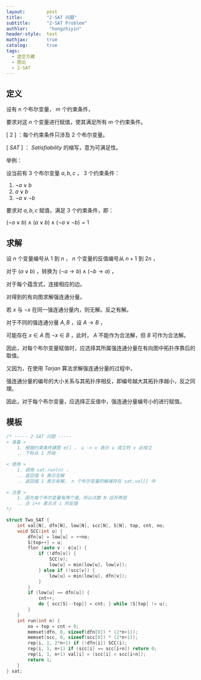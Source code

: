 ```yaml
---
layout:        post
title:         "2-SAT 问题"
subtitle:      "2-SAT Problem"
authlor:        "hongzhiyin"
header-style:  text
mathjax:       true
catalog:       true
tags:
  - 虚空万藏
  - 图论
  - 2-SAT
---
```


## 定义

设有 $n$ 个布尔变量， $m$ 个约束条件，

要求对这 $n$ 个变量进行赋值，使其满足所有 $m$ 个约束条件。

$[\ 2\ ]$ ：每个约束条件只涉及 $2$ 个布尔变量。

$[\ SAT\ ]$ ： $Satisfiability$ 的缩写，意为可满足性。

举例：

设当前有 $3$ 个布尔变量 $a, b, c$ ， $3$ 个约束条件：

1. $\neg a\lor b$ 
2. $a \lor b$ 
3. $\neg a\lor \neg b$ 

要求对 $a, b, c$ 赋值，满足 $3$ 个约束条件，即：

$(\neg a\lor b)\land(a\lor b)\land(\neg a\lor \neg b) = 1$

## 求解

设 $n$ 个变量编号从 $1$ 到 $n$ ， $n$ 个变量的反值编号从 $n+1$ 到 $2n$ ，

对于 $(a\lor b)$ ，转换为 $(\neg a\to b)\land (\neg b\to a)$ ，

对于每个蕴含式，连接相应的边。

对得到的有向图求解强连通分量。

若 $x$ 与 $\neg x$ 在同一强连通分量内，则无解。反之有解。

对于不同的强连通分量 $A, B$ ，设 $A\to B$ ，

可能存在 $x\in A$ 而 $\neg x \in B$ ，此时， $A$ 不能作为合法解，但 $B$ 可作为合法解。

因此，对每个布尔变量赋值时，应选择其所属强连通分量在有向图中拓扑序靠后的取值。

又因为，在使用 $Tarjan$ 算法求解强连通分量的过程中，

强连通分量的编号的大小关系与其拓扑序相反，即编号越大其拓扑序越小，反之同理。

因此，对于每个布尔变量，应选择正反值中，强连通分量编号小的进行赋值。

## 模板

```c++
/* ----- 2-SAT 问题 -----
< 准备 >
    1. 根据约束条件建图 e[] ， u -> v 表示 u 成立时 v 必成立
    .. 下标从 1 开始
    
< 使用 >
    1. 调用 sat.run(n) ，
    .. 返回值 0 表示无解
    .. 返回值 1 表示有解， n 个布尔变量的解储存在 sat.val[] 中
    
< 注意 >
    1. 因为每个布尔变量有两个值，所以点数 N 应开两倍
    .. 点 i+n 表示点 i 的反值
*/

struct Two_SAT {
    int val[N], dfn[N], low[N], scc[N], S[N], top, cnt, no;
    void SCC(int u) {
        dfn[u] = low[u] = ++no;
        S[top++] = u;
        flor (auto v : e[u]) {
            if (!dfn[v]) {
                SCC(v);
                low[u] = min(low[u], low[v]);
            } else if (!scc[v]) {
                low[u] = min(low[u], dfn[v]);
            }
        }
        if (low[u] == dfn[u]) {
            cnt++;
            do { scc[S[--top]] = cnt; } while (S[top] != u);
        }
    }
    int run(int n) {
        no = top = cnt = 0;
        memset(dfn, 0, sizeof(dfn[0]) * (2*n+1));
        memset(scc, 0, sizeof(scc[0]) * (2*n+1));
        rep(i, 1, 2*n+1) if (!dfn[i]) SCC(i);
        rep(i, 1, n+1) if (scc[i] == scc[i+n]) return 0;
        rep(i, 1, n+1) val[i] = (scc[i] < scc[i+n]);
        return 1;
    }
} sat;
```

